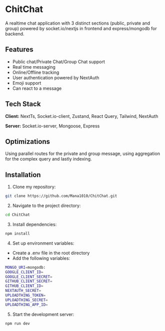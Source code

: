 
# ChitChat

A realtime chat application with 3 distinct sections (public, private and group) powered by socket.io/nextjs in frontend and express/mongodb for backend.




## Features

- Public chat/Private Chat/Group Chat support
- Real time messaging
- Online/Offline tracking
- User authentication powered by NextAuth
- Emoji support
- Can react to a message


## Tech Stack

**Client:** NextTs, Socket.io-client, Zustand, React Query, Tailwind, NextAuth

**Server:** Socket.io-server, Mongoose, Express


## Optimizations

Using parallel routes for the private and group message, using aggregation for the complex query and lastly indexing.


## Installation

1. Clone my repository:

```bash
git clone https://github.com/Mana1010/ChitChat.git
```
2. Navigate to the project directory:
```bash
cd ChitChat
```
3. Install dependencies:
```bash
npm install
```
4. Set up environment variables:
* Create a .env file in the root directory
* Add the following variables:
```bash
MONGO_URI=mongodb:
GOOGLE_CLIENT_ID=
GOOGLE_CLIENT_SECRET=
GITHUB_CLIENT_SECRET=
GITHUB_CLIENT_ID=
NEXTAUTH_SECRET=
UPLOADTHING_TOKEN=
UPLOADTHING_SECRET=
UPLOADTHING_APP_ID=
```
5. Start the development server:
```bash
npm run dev
```
